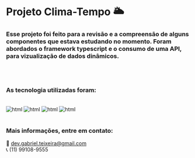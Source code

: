 # Projeto Clima-Tempo 🌥️

### Esse projeto foi feito para a revisão e a compreensão de alguns componentes que estava estudando no momento. Foram abordados o framework typescript e o consumo de uma API, para vizualização de dados dinâmicos.
<br/>
<br/>

### As tecnologia utilizadas foram:
<div style="display: inline-block"><br/>
    <img aling="center" alt="html" src="https://img.shields.io/badge/HTML5-E34F26?style=for-the-badge&logo=html5&logoColor=white">
    <img aling="center" alt="html" src="https://img.shields.io/badge/CSS-239120?&style=for-the-badge&logo=css3&logoColor=white">
    <img aling="center" alt="html" src="https://img.shields.io/badge/JavaScript-235284?style=for-the-badge&logo=javascript&logoColor=white">
    <img aling="center" alt="html" src="https://img.shields.io/badge/TypeScript-235284?style=for-the-badge&logo=typescript&logoColor=white">
</div>
<br/>
<br/>

### Mais informações, entre em contato:
📩 dev.gabriel.teixeira@gmail.com  
📞 (11) 99108-9555

